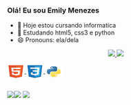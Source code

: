 ### Olá! Eu sou Emily Menezes

- 🔭 Hoje estou cursando informatica
- 🌱 Estudando html5, css3 e python
- 😄 Pronouns: ela/dela

<div align="center">
  <a href="https://github.com/emy-menezes">
  <img height="180em" src="https://github-readme-stats.vercel.app/api?username=emy-menezes&theme=dracula&include_all_commits=true&count_private=true"/>
  <img height="180em" src="https://github-readme-stats.vercel.app/api/top-langs/?username=emy-menezes&layout=compact&langs_count=7&theme=dracula"/>
</div>
  
<div style="display: inline_block"><br>
  <img align="center" alt="Rafa-HTML" height="30" width="40" src="https://raw.githubusercontent.com/devicons/devicon/master/icons/html5/html5-original.svg">
  <img align="center" alt="Rafa-CSS" height="30" width="40" src="https://raw.githubusercontent.com/devicons/devicon/master/icons/css3/css3-original.svg">
  <img align="center" alt="Rafa-Python" height="30" width="40" src="https://raw.githubusercontent.com/devicons/devicon/master/icons/python/python-original.svg">
</div>
  
 ##
  
<div>  
<a href = "mailto:contatorafaballerini@gmail.com"><img src="https://img.shields.io/badge/-Gmail-%23333?style=for-the-badge&logo=gmail&logoColor=white" target="_blank</a>
 <a href = "to nem doida de colocar meu numero aqui"><img src="https://img.shields.io/badge/WhatsApp-25D366?style=for-the-badge&logo=whatsapp&logoColor=white" target="blank"></a>
  <a href = "@emilymenezes08"><img src="https://aleen42.github.io/badges/src/pinterest.svg" target="blank"</a>
</div>  
  
